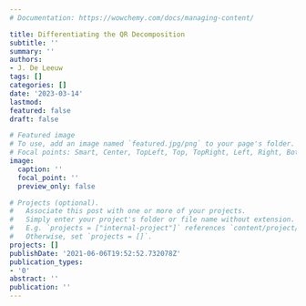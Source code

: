 ```yaml
---
# Documentation: https://wowchemy.com/docs/managing-content/

title: Differentiating the QR Decomposition
subtitle: ''
summary: ''
authors:
- J. De Leeuw
tags: []
categories: []
date: '2023-03-14'
lastmod: 
featured: false
draft: false

# Featured image
# To use, add an image named `featured.jpg/png` to your page's folder.
# Focal points: Smart, Center, TopLeft, Top, TopRight, Left, Right, BottomLeft, Bottom, BottomRight.
image:
  caption: ''
  focal_point: ''
  preview_only: false

# Projects (optional).
#   Associate this post with one or more of your projects.
#   Simply enter your project's folder or file name without extension.
#   E.g. `projects = ["internal-project"]` references `content/project/deep-learning/index.md`.
#   Otherwise, set `projects = []`.
projects: []
publishDate: '2021-06-06T19:52:52.732078Z'
publication_types:
- '0'
abstract: ''
publication: ''
---
```

